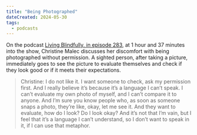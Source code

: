 ```yaml
---
title: "Being Photographed"
dateCreated: 2024-05-30
tags:
  - podcasts
---
```


On the podcast [Living Blindfully, in episode 283](https://www.livingblindfully.com/episode-283ray-ban-meta-smart-glasses-is-instacart-becoming-less-accessible-and-blind-audio-describer-christine-malec/), at 1 hour and 37 minutes into the show, Christine Malec discusses her discomfort with being photographed without permission. A sighted person, after taking a picture, immediately goes to see the picture to evaluate themselves and check if they look good or if it meets their expectations.

> Christine: I do not like it. I want someone to check, ask my permission first. And I really believe it’s because it’s a language I can’t speak. I can’t evaluate my own photo of myself, and I can’t compare it to anyone. And I’m sure you know people who, as soon as someone snaps a photo, they’re like, okay, let me see it. And they want to evaluate, how do I look? Do I look okay? And it’s not that I’m vain, but I feel that it’s a language I can’t understand, so I don’t want to speak in it, if I can use that metaphor.
